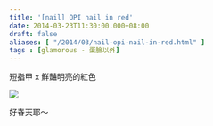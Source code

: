 ```yaml
---
title: '[nail] OPI nail in red'
date: 2014-03-23T11:30:00.000+08:00
draft: false
aliases: [ "/2014/03/nail-opi-nail-in-red.html" ]
tags : [glamorous - 蛋臉以外]
---
```


短指甲 x 鮮豔明亮的紅色  

[![](https://4.bp.blogspot.com/-m17fGUQvKhw/XDC0MmyBJVI/AAAAAAAAESM/NZ-vcs3KHNwsQUBS1AILiOWXz2uiYoiHQCLcBGAs/s640/84.jpg)](https://4.bp.blogspot.com/-m17fGUQvKhw/XDC0MmyBJVI/AAAAAAAAESM/NZ-vcs3KHNwsQUBS1AILiOWXz2uiYoiHQCLcBGAs/s1600/84.jpg)

好春天耶～
